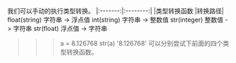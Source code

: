 我们可以手动的执行类型转换。
|:-------:|:--------:|
|类型转换函数	|转换路径|
float(string)	字符串 -> 浮点值
int(string)	字符串 -> 整数值
str(integer)	整数值 -> 字符串
str(float)	浮点值 -> 字符串
>>> a = 8.126768
>>> str(a)
'8.126768'
可以分别尝试下前面的四个类型转换函数。
